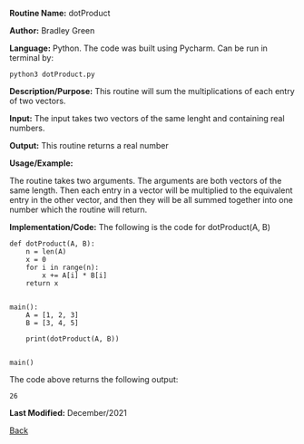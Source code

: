 
**Routine Name:**           dotProduct

**Author:** Bradley Green

**Language:** Python. The code was built using Pycharm. Can be run in terminal by:


    python3 dotProduct.py


**Description/Purpose:** This routine will sum the multiplications of each entry of two vectors.

**Input:** The input takes two vectors of the same lenght and containing real numbers.

**Output:** This routine returns a real number 

**Usage/Example:**

The routine takes two arguments.  The arguments are both vectors of the same length.  Then each entry in a vector will be multiplied to the equivalent entry 
in the other vector, and then they will be all summed together into one number which the routine will return.


**Implementation/Code:** The following is the code for dotProduct(A, B)

    def dotProduct(A, B):
        n = len(A)
        x = 0
        for i in range(n):
            x += A[i] * B[i]
        return x
      
      
    main():
        A = [1, 2, 3]
        B = [3, 4, 5]
        
        print(dotProduct(A, B))
        
        
    main()
    
    
The code above returns the following output:

    26
    
   

**Last Modified:** December/2021

[Back](../README.md)
